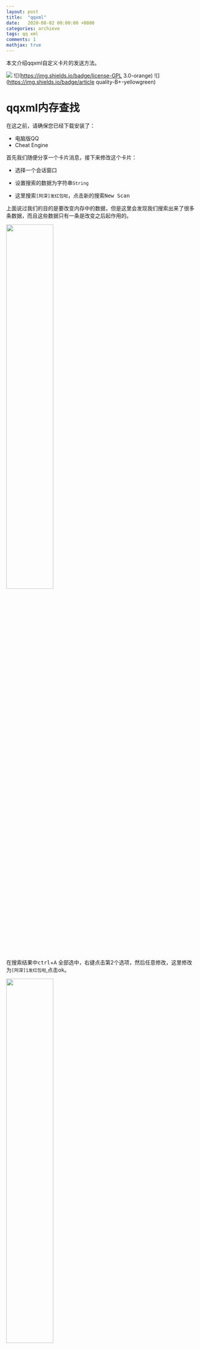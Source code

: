 ```yaml
---
layout: post
title:  "qqxml"
date:   2020-08-02 00:00:00 +0800
categories: archieve
tags: qq xml
comments: 1
mathjax: true
---
```


本文介绍qqxml自定义卡片的发送方法。

<!-- more -->

![](https://img.shields.io/badge/reproduced-CSDN-blue) ![](https://img.shields.io/badge/license-GPL 3.0-orange) ![](https://img.shields.io/badge/article quality-B+-yellowgreen)

# qqxml内存查找

在这之前，请确保您已经下载安装了：

- 电脑版QQ
- Cheat Engine

首先我们随便分享一个卡片消息，接下来修改这个卡片：

- 选择一个会话窗口

- 设置搜索的数据为字符串`String`

- 这里搜索`[阿深]发红包啦`，点击新的搜索<kbd>New Scan</kbd>

上面说过我们的目的是要改变内存中的数据，但是这里会发现我们搜索出来了很多条数据，而且这些数据只有一条是改变之后起作用的。

<img src="https://img-blog.csdn.net/20181021214236653?watermark/2/text/aHR0cHM6Ly9ibG9nLmNzZG4ubmV0L3FxXzM4MDIxNzI0/font/5a6L5L2T/fontsize/400/fill/I0JBQkFCMA==/dissolve/70" width="50%" align="middle">

在搜索结果中<kbd>ctrl</kbd>+<kbd>A</kbd> 全部选中，右键点击第2个选项，然后任意修改，这里修改为`[阿深]1发红包啦`,点击<kbd>ok</kbd>。

<img src="https://img-blog.csdn.net/20181021214309373?watermark/2/text/aHR0cHM6Ly9ibG9nLmNzZG4ubmV0L3FxXzM4MDIxNzI0/font/5a6L5L2T/fontsize/400/fill/I0JBQkFCMA==/dissolve/70" width="50%" align="middle">

然后找到我们使用工具创建的卡片，转发出去，我们看到卡片已经改变了。

<img src="https://img-blog.csdn.net/20181021014429884?watermark/2/text/aHR0cHM6Ly9ibG9nLmNzZG4ubmV0L3FxXzM4MDIxNzI0/font/5a6L5L2T/fontsize/400/fill/I0JBQkFCMA==/dissolve/70" width="50%" align="middle">

然后我们继续搜索刚才改变之后的数据，会发现数据已经变少了。

<img src="https://img-blog.csdn.net/20181021214425656?watermark/2/text/aHR0cHM6Ly9ibG9nLmNzZG4ubmV0L3FxXzM4MDIxNzI0/font/5a6L5L2T/fontsize/400/fill/I0JBQkFCMA==/dissolve/70" width="50%" align="middle">

接下来我们选择部分数据进行修改，然后转发原卡片。

<img src="https://img-blog.csdn.net/20181021214459445?watermark/2/text/aHR0cHM6Ly9ibG9nLmNzZG4ubmV0L3FxXzM4MDIxNzI0/font/5a6L5L2T/fontsize/400/fill/I0JBQkFCMA==/dissolve/70" width="50%" align="middle">

很好我们会发现卡片又发生了变化，说明我们要找的那唯一一条数据就在我们在选中的这几条数据中。

<img src="https://img-blog.csdn.net/20181021020154147?watermark/2/text/aHR0cHM6Ly9ibG9nLmNzZG4ubmV0L3FxXzM4MDIxNzI0/font/5a6L5L2T/fontsize/400/fill/I0JBQkFCMA==/dissolve/70" width="50%" align="middle">

那我们就直接把没用的数据给干掉，然后搜索新改变的数据

<img src="https://img-blog.csdn.net/20181021214526966?watermark/2/text/aHR0cHM6Ly9ibG9nLmNzZG4ubmV0L3FxXzM4MDIxNzI0/font/5a6L5L2T/fontsize/400/fill/I0JBQkFCMA==/dissolve/70" width="50%" align="middle">

我们继续选中部分数据进行修改。

<img src="https://img-blog.csdn.net/20181021214555171?watermark/2/text/aHR0cHM6Ly9ibG9nLmNzZG4ubmV0L3FxXzM4MDIxNzI0/font/5a6L5L2T/fontsize/400/fill/I0JBQkFCMA==/dissolve/70" width="50%" align="middle">

然后再转发原卡片，这是我们发现转发的消息并没有发生改变，直接把刚才修改的数据给干掉。

<img src="https://img-blog.csdn.net/2018102102082779?watermark/2/text/aHR0cHM6Ly9ibG9nLmNzZG4ubmV0L3FxXzM4MDIxNzI0/font/5a6L5L2T/fontsize/400/fill/I0JBQkFCMA==/dissolve/70" width="50%" align="middle">

以此类推直到数据只剩最后一条为止。

<img src="https://img-blog.csdn.net/2018102121463261?watermark/2/text/aHR0cHM6Ly9ibG9nLmNzZG4ubmV0L3FxXzM4MDIxNzI0/font/5a6L5L2T/fontsize/400/fill/I0JBQkFCMA==/dissolve/70" width="50%" align="middle">

选择最后一条数据右键打开内存区域。

<img src="https://img-blog.csdn.net/20181021214659226?watermark/2/text/aHR0cHM6Ly9ibG9nLmNzZG4ubmV0L3FxXzM4MDIxNzI0/font/5a6L5L2T/fontsize/400/fill/I0JBQkFCMA==/dissolve/70" width="50%" align="middle">

打开结果如题所示，在操作之前我们需要把字符串的编码格式修改为`UTF_8`格式。

<img src="https://img-blog.csdn.net/20181021214810582?watermark/2/text/aHR0cHM6Ly9ibG9nLmNzZG4ubmV0L3FxXzM4MDIxNzI0/font/5a6L5L2T/fontsize/400/fill/I0JBQkFCMA==/dissolve/70" width="50%" align="middle">

然后按键盘的上方向键浏览内存区域的数据找到 `<?xml version`这个东西选中尖括号（`<`）右键点击倒数第三的东西会弹出个框直接点确认就行，把它添加到类表中。

<img src="https://img-blog.csdn.net/20181021214832737?watermark/2/text/aHR0cHM6Ly9ibG9nLmNzZG4ubmV0L3FxXzM4MDIxNzI0/font/5a6L5L2T/fontsize/400/fill/I0JBQkFCMA==/dissolve/70" width="50%" align="middle">

<img src="https://img-blog.csdn.net/20181021214901540?watermark/2/text/aHR0cHM6Ly9ibG9nLmNzZG4ubmV0L3FxXzM4MDIxNzI0/font/5a6L5L2T/fontsize/400/fill/I0JBQkFCMA==/dissolve/70" width="50%" align="middle">

在框里修改xml数据

<img src="https://img-blog.csdn.net/2018102102330975?watermark/2/text/aHR0cHM6Ly9ibG9nLmNzZG4ubmV0L3FxXzM4MDIxNzI0/font/5a6L5L2T/fontsize/400/fill/I0JBQkFCMA==/dissolve/70" width="50%" align="middle">

很显然我们成功了

<img src="https://img-blog.csdn.net/20181021025428372?watermark/2/text/aHR0cHM6Ly9ibG9nLmNzZG4ubmV0L3FxXzM4MDIxNzI0/font/5a6L5L2T/fontsize/400/fill/I0JBQkFCMA==/dissolve/70" width="50%" align="middle">

# qqxml样式标志

## 基础框架

```xml
<?xml version="1.0" encoding="UTF-8" standalone="yes"?>
<msg serviceID="1"></msg>
```

框架中的消息内容里至少有一项内容才能发送出去

```xml
<?xml version="1.0" encoding="UTF-8" standalone="yes"?>
<msg serviceID="1">
<item layout="2"><title>生死8秒！女司机高速急刹，他一个操作救下一车性命</title></item>
</msg>
```

<img src="https://images2018.cnblogs.com/blog/1359883/201806/1359883-20180613202341968-1786641659.png" width="30%" align="middle">

 

## 消息设置

### 简要提示

```xml
<?xml version="1.0" encoding="UTF-8" standalone="yes"?>
<msg serviceID="1"
     brief="[QQ红包]发红包啦！">
    <item>
        <title>生死8秒！女司机高速急刹，他一个操作救下一车性命</title>
    </item>
</msg>
```

<img src="https://images2018.cnblogs.com/blog/1359883/201806/1359883-20180613202645786-78581637.png" width="30%" align="middle">

### 点击打开资料卡

```xml
<?xml version="1.0" encoding="UTF-8" standalone="yes"?>
<msg serviceID="1"
     action="plugin" 
     actionData="mqqapi://card/show_pslcard?src_type=internal&amp;source=sharecard&amp;version=1&amp;uin=2221234077">
    <item>
        <title>生死8秒！女司机高速急刹，他一个操作救下一车性命</title>
    </item>
</msg>
```

### 点击打开网页

```xml
<?xml version="1.0" encoding="UTF-8" standalone="yes"?>
<msg serviceID="1"
     action="web" 
     url="http://buluo.qq.com/mobile/detail.html?bid=12372&amp;pid=4694151-1528083221&amp;_bid=128&amp;_wv=1027#from=grp_sub_obj&amp;gid=613689927&amp;_wv=1027">
    <item>
        <title>生死8秒！女司机高速急刹，他一个操作救下一车性命</title>
    </item>
</msg>
```

## 消息内容

### 标题

```xml
<?xml version="1.0" encoding="UTF-8" standalone="yes"?>
<msg serviceID="1">
    <item>
        <title>生死8秒！女司机高速急刹，他一个操作救下一车性命</title>
    </item>
</msg>
```

<img src="https://images2018.cnblogs.com/blog/1359883/201806/1359883-20180613204023607-2078613222.png" width="30%" align="middle">

### 正文

```xml
<?xml version="1.0" encoding="UTF-8" standalone="yes"?>
<msg serviceID="1">
    <item>
        <title>test title</title>
        <summary>test content</summary>
    </item>
</msg>
```

<img src="https://images2018.cnblogs.com/blog/1359883/201806/1359883-20180613204320172-872704108.png" width="30%" align="middle">

### 图片

```xml
<?xml version="1.0" encoding="UTF-8" standalone="yes"?>
<msg serviceID="1">
    <item>
        <title>test title</title>
        <summary>test content</summary>
        <picture cover="http://url.cn/5CEwIUy"/>
    </item>
</msg>
```

<img src="https://images2018.cnblogs.com/blog/1359883/201806/1359883-20180613204515310-491653686.png" width="30%" align="middle">

## 消息后缀

```xml
<?xml version="1.0" encoding="UTF-8" standalone="yes"?>
<msg serviceID="1">
    <item>
        <title>生死8秒！女司机高速急刹，他一个操作救下一车性命</title>
    </item>
    <source name="官方认证消息" 
            icon="https://qzs.qq.com/ac/qzone_v5/client/auth_icon.png" 
            action="" 
            appid="-1" />
</msg>
```

<img src="https://images2018.cnblogs.com/blog/1359883/201806/1359883-20180613203823554-945983846.png" width="30%" align="middle">

 

## 内容板块样式

### 样式1

```xml
<?xml version="1.0" encoding="UTF-8" standalone="yes"?>
<msg serviceID="1">
    <item>
        <title>test title</title>
        <summary>test content</summary>
        <picture cover="http://url.cn/5CEwIUy"/>
    </item>
</msg>
```

<img src="https://images2018.cnblogs.com/blog/1359883/201806/1359883-20180613204515310-491653686.png" width="30%" align="middle">

### 样式2

```xml
<?xml version="1.0" encoding="UTF-8" standalone="yes"?>
<msg serviceID="1">
    <item layout="2">
        <title>test title</title>
        <summary>test content</summary>
        <picture cover="http://url.cn/5CEwIUy"/>
    </item>
</msg>
```

<img src="https://images2018.cnblogs.com/blog/1359883/201806/1359883-20180613205339381-1545100224.png" width="30%" align="middle">

### 样式3

```xml
<?xml version="1.0" encoding="UTF-8" standalone="yes"?>
<msg serviceID="1">
    <item layout="9">
        <title>test title</title>
        <summary>test content</summary>
        <picture cover="http://url.cn/5CEwIUy"/>
    </item>
</msg>
```

<img src="https://images2018.cnblogs.com/blog/1359883/201806/1359883-20180613210006233-541141149.png" width="30%" align="middle">